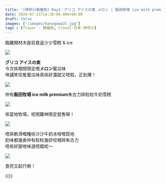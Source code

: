 ```yaml
---
title: '[神奈川衝撞旅] Day3：グリコ アイスの実 メロン | 飯田牧場 ice milk premium'
date: 2020-07-21T14:30:00.000+08:00
draft: false
images: ["/images/kanagawa3l.jpg"]
tags : [flavor - 螞蟻族, travel-日本-神奈川]
---
```


臨離開材木座前食返少少雪糕 & ice   

![](/images/kanagawa3l1.jpg)

**グリコ アイスの実**  
今次係期間限定嘅**メロン**蜜瓜味   
咪講笑佢隻蜜瓜味真係好濃甜又唔假，正到爆！  

![](/images/kanagawa3l.jpg)

仲有**飯田牧場 ice milk premium**朱古力碎粒粒牛奶雪糕   

![](/images/kanagawa3l2.jpg)

係當地牧場，呢間籮神限定發售㗎！ 

![](/images/kanagawa3l3.jpg)

唔係軟滑嗰種係沙沙牛奶冰咁嘅質地  
奶味都幾香仲有粒粒幾好咬嘅碎朱古力  
唔係好甜咁味道唔錯呢～

![](/images/kanagawa3l4.jpg)

食完又起行喇！


{{<kanagawa>}}
